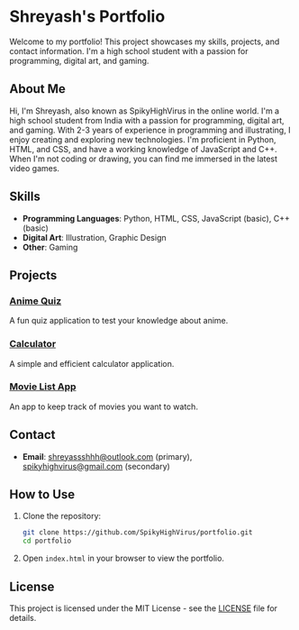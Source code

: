 # Shreyash's Portfolio

Welcome to my portfolio! This project showcases my skills, projects, and contact information. I'm a high school student with a passion for programming, digital art, and gaming.

## About Me

Hi, I'm Shreyash, also known as SpikyHighVirus in the online world. I'm a high school student from India with a passion for programming, digital art, and gaming. With 2-3 years of experience in programming and illustrating, I enjoy creating and exploring new technologies. I'm proficient in Python, HTML, and CSS, and have a working knowledge of JavaScript and C++. When I'm not coding or drawing, you can find me immersed in the latest video games.

## Skills

- **Programming Languages**: Python, HTML, CSS, JavaScript (basic), C++ (basic)
- **Digital Art**: Illustration, Graphic Design
- **Other**: Gaming

## Projects

### [Anime Quiz](https://github.com/SpikyHighVirus/anime-quiz)
A fun quiz application to test your knowledge about anime.

### [Calculator](https://github.com/SpikyHighVirus/Calculator)
A simple and efficient calculator application.

### [Movie List App](https://github.com/SpikyHighVirus/movie-list-app)
An app to keep track of movies you want to watch.

## Contact

- **Email**: [shreyassshhh@outlook.com](mailto:shreyassshhh@outlook.com) (primary), [spikyhighvirus@gmail.com](mailto:spikyhighvirus@gmail.com) (secondary)

## How to Use

1. Clone the repository:
    ```bash
    git clone https://github.com/SpikyHighVirus/portfolio.git
    cd portfolio
    ```

2. Open `index.html` in your browser to view the portfolio.

## License

This project is licensed under the MIT License - see the [LICENSE](LICENSE) file for details.
